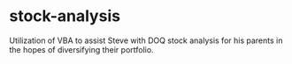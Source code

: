 # stock-analysis
Utilization of VBA to assist Steve with DOQ stock analysis for his parents in the hopes of diversifying their portfolio.
